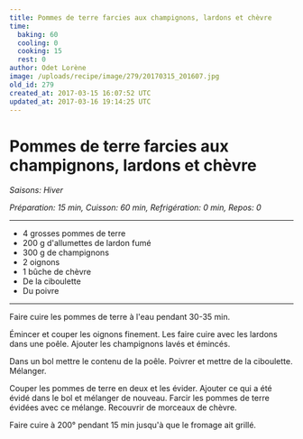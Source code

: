 ```yaml
---
title: Pommes de terre farcies aux champignons, lardons et chèvre
time:
  baking: 60
  cooling: 0
  cooking: 15
  rest: 0
author: Odet Lorène
image: /uploads/recipe/image/279/20170315_201607.jpg
old_id: 279
created_at: 2017-03-15 16:07:52 UTC
updated_at: 2017-03-16 19:14:25 UTC
---
```


# Pommes de terre farcies aux champignons, lardons et chèvre



*Saisons: Hiver*

*Préparation: 15 min, Cuisson: 60 min, Refrigération: 0 min, Repos: 0*

---

- 4 grosses pommes de terre
- 200 g d'allumettes de lardon fumé
- 300 g de champignons
- 2 oignons
- 1 bûche de chèvre
- De la ciboulette
- Du poivre

---

Faire cuire les pommes de terre à l'eau pendant 30-35 min.

Émincer et couper les oignons finement. Les faire cuire avec les lardons dans une poêle. Ajouter les champignons lavés et émincés.

Dans un bol mettre le contenu de la poêle. Poivrer et mettre de la ciboulette. Mélanger.

Couper les pommes de terre en deux et les évider. Ajouter ce qui a été évidé dans le bol et mélanger de nouveau. Farcir les pommes de terre évidées avec ce mélange. Recouvrir de morceaux de chèvre.

Faire cuire à 200° pendant 15 min jusqu'à que le fromage ait grillé. 

